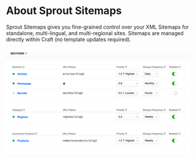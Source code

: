 # About Sprout Sitemaps

Sprout Sitemaps gives you fine-grained control over your XML Sitemaps for standalone, multi-lingual, and multi-regional sites. Sitemaps are managed directly within Craft (no template updates required).

![Sitemap Management](../images/seo/xml-sitemap.png)

